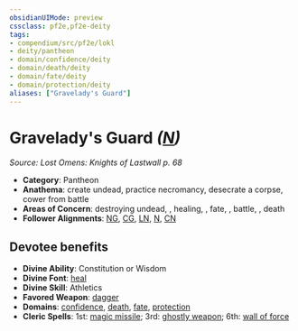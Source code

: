 ```yaml
---
obsidianUIMode: preview
cssclass: pf2e,pf2e-deity
tags:
- compendium/src/pf2e/lokl
- deity/pantheon
- domain/confidence/deity
- domain/death/deity
- domain/fate/deity
- domain/protection/deity
aliases: ["Gravelady's Guard"]
---
```

# Gravelady's Guard *([N](../../../Rules/traits/neutral-b1.md))*  
*Source: Lost Omens: Knights of Lastwall p. 68*  

- **Category**: Pantheon
- **Anathema**: create undead, practice necromancy, desecrate a corpse, cower from battle
- **Areas of Concern**: destroying undead, , healing, , fate, , battle, , death
- **Follower Alignments**: [NG](../../../Rules/traits/neutral-good-b1.md), [CG](../../../Rules/traits/chaotic-good-b1.md), [LN](../../../Rules/traits/lawful-neutral-b1.md), [N](../../../Rules/traits/neutral-b1.md), [CN](../../../Rules/traits/chaotic-neutral-b1.md)

## Devotee benefits

- **Divine Ability**: Constitution or Wisdom
- **Divine Font**: [heal](../../spells/heal.md)
- **Divine Skill**: Athletics
- **Favored Weapon**: [dagger](../../equipment/items/dagger.md)
- **Domains**: [confidence](../domains.md#Confidence), [death](../domains.md#Death), [fate](../domains.md#Fate), [protection](../domains.md#Protection)
- **Cleric Spells**: 1st: [magic missile](../../spells/magic-missile.md); 3rd: [ghostly weapon](../../spells/ghostly-weapon.md); 6th: [wall of force](../../spells/wall-of-force.md)